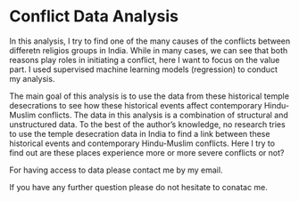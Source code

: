# Conflict Data Analysis 
In this analysis, I try to find one of the many causes of the conflicts between differetn religios groups in India. While in many cases, we can see that both reasons play roles in initiating a conflict, here I want to focus on the value part. I used supervised machine learning models (regression) to conduct my analysis.

The main goal of this analysis is to use the data from these historical temple desecrations to see how these historical events affect contemporary Hindu- Muslim conflicts. The data in this analysis is a combination of structural and unstructured data. To the best of the author’s knowledge, no research tries to use the temple desecration data in India to find a link between these historical events and contemporary Hindu-Muslim conflicts. Here I try to find out are these places experience more or more severe conflicts or not? 

For having access to data please contact me by my email.

If you have any further question please do not hesitate to conatac me.

